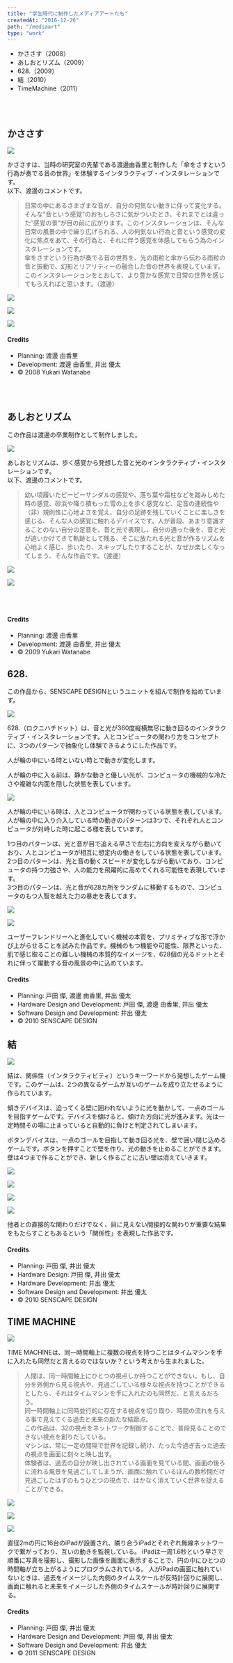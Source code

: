 ```yaml
---
title: "学生時代に制作したメディアアートたち"
createdAt: "2016-12-26"
path: "/mediaart"
type: "work"
---
```


- かささす（2008）
- あしおとリズム（2009）
- 628.（2009）
- 結（2010）
- TimeMachine（2011）

<br />
<br />


## かささす

![](/images/mediaart/kasasasu/thumb.jpg)

かささすは、当時の研究室の先輩である渡邊由香里と制作した「傘をさすという行為が奏でる音の世界」を体験するインタラクティブ・インスタレーションです。  
以下、渡邊のコメントです。

> 日常の中にあるさまざまな音が、自分の何気ない動きに伴って変化する。そんな”音という感覚”のおもしろさに気がついたとき、それまでとは違った”感覚の景”が目の前に広がります。このインスタレーションは、そんな日常の風景の中で繰り広げられる、人の何気ない行為と音という感覚の変化に焦点をあて、その行為と、それに伴う感覚を体感してもらう為のインスタレーションです。  
傘をさすという行為が奏でる音の世界を、光の雨粒と傘から伝わる雨粒の音と振動で、幻影とリアリティーの融合した音の世界を表現しています。  
このインスタレーションをとおして、より豊かな感覚で日常の世界を感じてもらえればと思います。（渡邊）

![](/images/mediaart/kasasasu/anime01.gif)

![](/images/mediaart/kasasasu/anime02.gif)

![](/images/mediaart/kasasasu/anime03.gif)

<div class="Credit">
<h4>Credits</h4>
<ul>
<li>Planning: 渡邊 由香里</li>
<li>Development: 渡邊 由香里, 井出 優太</li>
<li>&copy; 2008 Yukari Watanabe</li>
</ul>
</div>

<br />
<br />


## あしおとリズム

この作品は渡邊の卒業制作として制作しました。

![](/images/mediaart/ashiotorythem/thumb.jpg)

あしおとリズムは、歩く感覚から発想した音と光のインタラクティブ・インスタレーションです。  
以下、渡邊のコメントです。

> 幼い頃履いたピーピーサンダルの感覚や、落ち葉や霜柱などを踏みしめた時の感覚、砂浜や降り積もった雪の上を歩く感覚など、足音の連続性や（非）規則性に心地よさを覚え、自分の足跡を残していくことに楽しさを感じる、そんな人の感覚に触れるデバイスです。人が普段、あまり意識することのない自分の足音を、音と光で表現し、自分の通った後を、音と光が追いかけてきて軌跡として残る、そこに放たれる光と音が作るリズムを心地よく感じ、歩いたり、スキップしたりすることが、なぜか楽しくなってしまう、そんな作品です。（渡邊）

![](/images/mediaart/ashiotorythem/anime01.gif)

![](/images/mediaart/ashiotorythem/anime02.gif)

<br />
<br />

<div class="Credit">
<h4>Credits</h4>
<ul>
<li>Planning: 渡邊 由香里</li>
<li>Development: 渡邊 由香里, 井出 優太</li>
<li>&copy; 2009 Yukari Watanabe</li>
</ul>
</div>


## 628.

この作品から、SENSCAPE DESIGNというユニットを組んで制作を始めています。


![](/images/mediaart/628/thumb.jpg)

628.（ロクニハチドット）は、音と光が360度縦横無尽に動き回るのインタラクティブ・インスタレーションです。人とコンピュータの関わり方をコンセプトに、3つのパターンで抽象化し体験できるようにした作品です。

人が輪の中にいる時といない時とで動きが変化します。

人が輪の中に入る前は、静かな動きと優しい光が、コンピュータの機械的な冷たさや複雑な内面を隠した状態を表しています。

![](/images/mediaart/628/anime01.gif)

人が輪の中にいる時は、人とコンピュータが関わっている状態を表しています。人が輪の中に入り介入している時の動きのパターンは3つで、それぞれ人とコンピュータが対峙した時に起こる様を表しています。  

1つ目のパターンは、光と音が目で追える早さで左右に方向を変えながら動いており、人とコンピュータが相互に想定内の働きをしている状態を表しています。  
2つ目のパターンは、光と音の動くスピードが変化しながら動いており、コンピュータの持つ力強さや、人の能力を飛躍的に高めてくれる可能性を表現しています。  
3つ目のパターンは、光と音が628カ所をランダムに移動するもので、コンピュータのもつ人智を越えた力の暴走を表してます。

![](/images/mediaart/628/anime02.gif)

![](/images/mediaart/628/anime03.gif)

ユーザーフレンドリーへと進化していく機械の本質を、プリミティブな形で浮かび上がらせることを試みた作品です。機械のもつ機能や可能性、限界といった、肌で感じ取ることの難しい機械の本質的なイメージを、628個の光るドットとそれに伴って躍動する音の風景の中に込めています。


<div class="Credit">
<h4>Credits</h4>
<ul>
<li>Planning: 戸田 傑, 渡邊 由香里, 井出 優太</li>
<li>Hardware Design and Development: 戸田 傑, 渡邊 由香里, 井出 優太</li>
<li>Software Design and Development: 井出 優太</li>
<li>&copy; 2010 SENSCAPE DESIGN</li>
</ul>
</div>


## 結

![](/images/mediaart/yui/thumb.jpg)

結は、関係性（インタラクティビティ）というキーワードから発想したゲーム機です。このゲームは、2つの異なるゲームが互いのゲームを成り立たせるように作られています。

傾きデバイスは、迫ってくる壁に囲われないように光を動かして、一点のゴールを目指すゲームです。デバイスを傾けると、傾けた方向に光が進みます。光は一定時間その場に止まっていると自動的に負けと判定されてしまいます。

ボタンデバイスは、一点のゴールを目指して動き回る光を、壁で囲い閉じ込めるゲームです。ボタンを押すことで壁を作り、光の動きを止めることができます。壁は4つまで作ることができ、新しく作るごとに古い壁は消えていきます。

![](/images/mediaart/yui/anime01.gif)

![](/images/mediaart/yui/anime02.gif)

![](/images/mediaart/yui/anime03.gif)

![](/images/mediaart/yui/anime04.gif)


他者との直接的な関わりだけでなく、目に見えない間接的な関わりが重要な結果をもたらすこともあるという「関係性」を表現した作品です。

<div class="Credit">
<h4>Credits</h4>
<ul>
<li>Planning: 戸田 傑, 井出 優太</li>
<li>Hardware Design: 戸田 傑, 井出 優太</li>
<li>Hardware Development: 井出 優太</li>
<li>Software Design and Development: 井出 優太</li>
<li>&copy; 2010 SENSCAPE DESIGN</li>
</ul>
</div>


## TIME MACHINE

![](/images/mediaart/timemachine/thumb.jpg)

TIME MACHINEは、同一時間軸上に複数の視点を持つことはタイムマシンを手に入れたも同然だと言えるのではないか？という考えから生まれました。

> 人間は、同一時間軸上にひとつの視点しか持つことができない。もし、自分を外側から見る視点や、見過ごしている様々な視点を持つことができるとしたら、それはタイムマシンを手に入れたのも同然だ、と言えるだろう。  
同一時間軸上に同時並行的に存在する視点を切り取り、時間の流れを与える事で見えてくる過去と未来の新たな結節点。  
この作品は、32の視点をネットワーク制御することで、普段見ることのできない視点を創りだしている。  
マシンは、常に一定の間隔で世界を記録し続け、たった今過ぎ去った過去の視点を画面に刻々と映し出す。  
体験者は、過去の自分が映し出されている画面を見ている間、画面の後ろに流れる風景を見過ごしてしまうが、画面に触れているほんの数秒間だけ見過ごしたはずのもうひとつの視点で、はかなく消えていく世界を捉えることができる。

![](/images/mediaart/timemachine/anime01.gif)

![](/images/mediaart/timemachine/anime02.gif)

![](/images/mediaart/timemachine/anime03.gif)

直径2mの円に16台のiPadが設置され、隣り合うiPadとそれぞれ無線ネットワークで繋がっており、互いの動きを監視している。
iPadは一周1.6秒という早さで順番に写真を撮影し、撮影した画像を画面に表示することで、円の中にひとつの時間軸が立ち上がるようにプログラムされている。
人がiPadの画面に触れていないときは、過去をイメージした内側のタイムスケールが反時計回りに展開し、画面に触れると未来をイメージした外側のタイムスケールが時計回りに展開する。

<div class="Credit">
<h4>Credits</h4>
<ul>
<li>Planning: 戸田 傑, 井出 優太</li>
<li>Hardware Design and Development: 戸田 傑, 井出 優太</li>
<li>Software Design and Development: 井出 優太</li>
<li>&copy; 2011 SENSCAPE DESIGN</li>
</ul>
</div>
